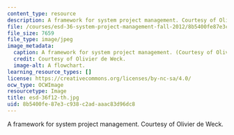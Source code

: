 ```yaml
---
content_type: resource
description: A framework for system project management. Courtesy of Olivier de Weck.
file: /courses/esd-36-system-project-management-fall-2012/8b5400fe87e3c938c2adaaac83d96dc8_esd-36f12-th.jpg
file_size: 7659
file_type: image/jpeg
image_metadata:
  caption: A framework for system project management. (Courtesy of Olivier de Weck.)
  credit: Courtesy of Olivier de Weck.
  image-alt: A flowchart.
learning_resource_types: []
license: https://creativecommons.org/licenses/by-nc-sa/4.0/
ocw_type: OCWImage
resourcetype: Image
title: esd-36f12-th.jpg
uid: 8b5400fe-87e3-c938-c2ad-aaac83d96dc8
---
```

A framework for system project management. Courtesy of Olivier de Weck.